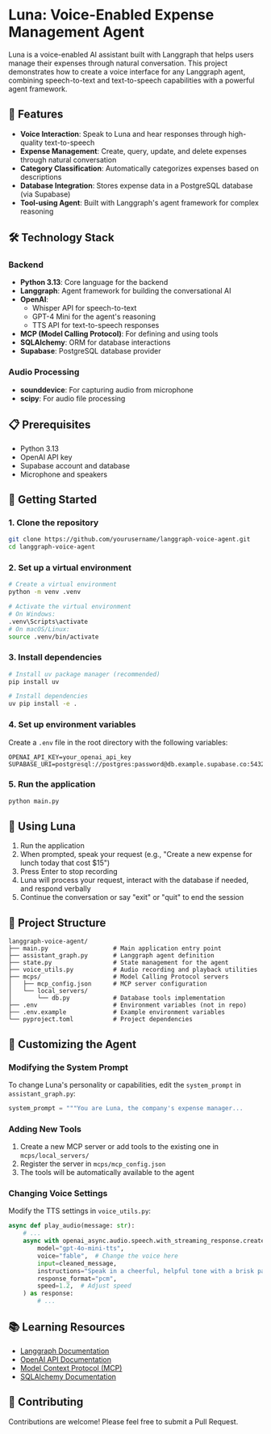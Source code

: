 # Luna: Voice-Enabled Expense Management Agent

Luna is a voice-enabled AI assistant built with Langgraph that helps users manage their expenses through natural conversation. This project demonstrates how to create a voice interface for any Langgraph agent, combining speech-to-text and text-to-speech capabilities with a powerful agent framework.

## 🌟 Features

- **Voice Interaction**: Speak to Luna and hear responses through high-quality text-to-speech
- **Expense Management**: Create, query, update, and delete expenses through natural conversation
- **Category Classification**: Automatically categorizes expenses based on descriptions
- **Database Integration**: Stores expense data in a PostgreSQL database (via Supabase)
- **Tool-using Agent**: Built with Langgraph's agent framework for complex reasoning

## 🛠️ Technology Stack

### Backend

- **Python 3.13**: Core language for the backend
- **Langgraph**: Agent framework for building the conversational AI
- **OpenAI**:
  - Whisper API for speech-to-text
  - GPT-4 Mini for the agent's reasoning
  - TTS API for text-to-speech responses
- **MCP (Model Calling Protocol)**: For defining and using tools
- **SQLAlchemy**: ORM for database interactions
- **Supabase**: PostgreSQL database provider

### Audio Processing

- **sounddevice**: For capturing audio from microphone
- **scipy**: For audio file processing

## 📋 Prerequisites

- Python 3.13
- OpenAI API key
- Supabase account and database
- Microphone and speakers

## 🚀 Getting Started

### 1. Clone the repository

```bash
git clone https://github.com/yourusername/langgraph-voice-agent.git
cd langgraph-voice-agent
```

### 2. Set up a virtual environment

```bash
# Create a virtual environment
python -m venv .venv

# Activate the virtual environment
# On Windows:
.venv\Scripts\activate
# On macOS/Linux:
source .venv/bin/activate
```

### 3. Install dependencies

```bash
# Install uv package manager (recommended)
pip install uv

# Install dependencies
uv pip install -e .
```

### 4. Set up environment variables

Create a `.env` file in the root directory with the following variables:

```env
OPENAI_API_KEY=your_openai_api_key
SUPABASE_URI=postgresql://postgres:password@db.example.supabase.co:5432/postgres
```

### 5. Run the application

```bash
python main.py
```

## 🎤 Using Luna

1. Run the application
2. When prompted, speak your request (e.g., "Create a new expense for lunch today that cost $15")
3. Press Enter to stop recording
4. Luna will process your request, interact with the database if needed, and respond verbally
5. Continue the conversation or say "exit" or "quit" to end the session

## 🧩 Project Structure

```plaintext
langgraph-voice-agent/
├── main.py                  # Main application entry point
├── assistant_graph.py       # Langgraph agent definition
├── state.py                 # State management for the agent
├── voice_utils.py           # Audio recording and playback utilities
├── mcps/                    # Model Calling Protocol servers
│   ├── mcp_config.json      # MCP server configuration
│   └── local_servers/
│       └── db.py            # Database tools implementation
├── .env                     # Environment variables (not in repo)
├── .env.example             # Example environment variables
└── pyproject.toml           # Project dependencies
```

## 🔧 Customizing the Agent

### Modifying the System Prompt

To change Luna's personality or capabilities, edit the `system_prompt` in `assistant_graph.py`:

```python
system_prompt = """You are Luna, the company's expense manager...
```

### Adding New Tools

1. Create a new MCP server or add tools to the existing one in `mcps/local_servers/`
2. Register the server in `mcps/mcp_config.json`
3. The tools will be automatically available to the agent

### Changing Voice Settings

Modify the TTS settings in `voice_utils.py`:

```python
async def play_audio(message: str):
    # ...
    async with openai_async.audio.speech.with_streaming_response.create(
        model="gpt-4o-mini-tts",
        voice="fable",  # Change the voice here
        input=cleaned_message,
        instructions="Speak in a cheerful, helpful tone with a brisk pace.",  # Modify instructions
        response_format="pcm",
        speed=1.2,  # Adjust speed
    ) as response:
        # ...
```

## 📚 Learning Resources

- [Langgraph Documentation](https://python.langchain.com/docs/langgraph/)
- [OpenAI API Documentation](https://platform.openai.com/docs/introduction)
- [Model Context Protocol (MCP)](https://modelcontextprotocol.io/introduction)
- [SQLAlchemy Documentation](https://docs.sqlalchemy.org/)

## 🤝 Contributing

Contributions are welcome! Please feel free to submit a Pull Request.
